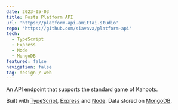 ```yaml
---
date: 2023-05-03
title: Posts Platform API
url: 'https://platform-api.amittai.studio'
repo: 'https://github.com/siavava/platform-api'
tech:
  - TypeScript
  - Express
  - Node
  - MongoDB
featured: false
navigation: false
tag: design / web
---
```


An API endpoint that supports the standard game of Kahoots.

Built with [TypeScript][ts], [Express][express] and [Node][node].
Data stored on [MongoDB][mongo].

[ts]: https://www.typescriptlang.org
[express]: https://expressjs.com
[node]: https://nodejs.org
[mongo]: https://www.mongodb.com
